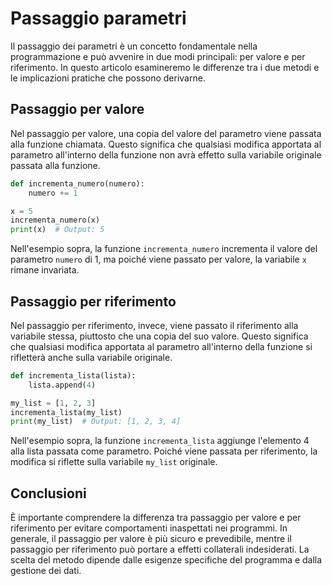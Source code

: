 # Passaggio parametri

Il passaggio dei parametri è un concetto fondamentale nella programmazione e può avvenire in due modi principali: per valore e per riferimento. In questo articolo esamineremo le differenze tra i due metodi e le implicazioni pratiche che possono derivarne.

## Passaggio per valore

Nel passaggio per valore, una copia del valore del parametro viene passata alla funzione chiamata. Questo significa che qualsiasi modifica apportata al parametro all'interno della funzione non avrà effetto sulla variabile originale passata alla funzione.

```python
def incrementa_numero(numero):
    numero += 1

x = 5
incrementa_numero(x)
print(x)  # Output: 5
```

Nell'esempio sopra, la funzione `incrementa_numero` incrementa il valore del parametro `numero` di 1, ma poiché viene passato per valore, la variabile `x` rimane invariata.

## Passaggio per riferimento

Nel passaggio per riferimento, invece, viene passato il riferimento alla variabile stessa, piuttosto che una copia del suo valore. Questo significa che qualsiasi modifica apportata al parametro all'interno della funzione si rifletterà anche sulla variabile originale.

```python
def incrementa_lista(lista):
    lista.append(4)

my_list = [1, 2, 3]
incrementa_lista(my_list)
print(my_list)  # Output: [1, 2, 3, 4]
```

Nell'esempio sopra, la funzione `incrementa_lista` aggiunge l'elemento 4 alla lista passata come parametro. Poiché viene passata per riferimento, la modifica si riflette sulla variabile `my_list` originale.

## Conclusioni

È importante comprendere la differenza tra passaggio per valore e per riferimento per evitare comportamenti inaspettati nei programmi. In generale, il passaggio per valore è più sicuro e prevedibile, mentre il passaggio per riferimento può portare a effetti collaterali indesiderati. La scelta del metodo dipende dalle esigenze specifiche del programma e dalla gestione dei dati.